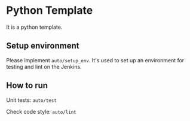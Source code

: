 # Python Template

It is a python template.
## Setup environment

Please implement `auto/setup_env`. It's used to set up an environment for testing and lint on the Jenkins. 

## How to run

Unit tests: `auto/test`

Check code style: `auto/lint`
